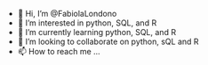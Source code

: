 - 👋 Hi, I’m @FabiolaLondono
- 👀 I’m interested in python, SQL, and R
- 🌱 I’m currently learning python, SQL, and R
- 💞️ I’m looking to collaborate on python, sQL and R
- 📫 How to reach me ...

<!---
FabiolaLondono/FabiolaLondono is a ✨ special ✨ repository because its `README.md` (this file) appears on your GitHub profile.
You can click the Preview link to take a look at your changes.
--->
